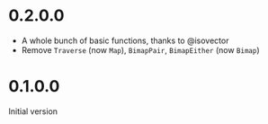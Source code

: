 # 0.2.0.0

- A whole bunch of basic functions, thanks to @isovector
- Remove `Traverse` (now `Map`), `BimapPair`, `BimapEither` (now `Bimap`)

# 0.1.0.0

Initial version
